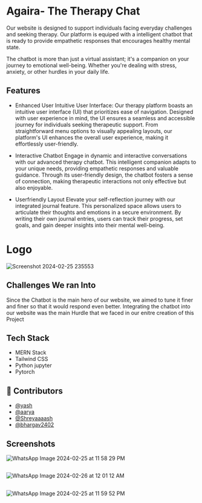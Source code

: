 # Agaira- The Therapy Chat

Our website is designed to support individuals facing everyday challenges and seeking therapy. Our platform is equiped with a intelligent chatbot that is ready to provide empathetic responses that encourages healthy mental state. 

The chatbot is more than just a virtual assistant; it's a companion on your journey to emotional well-being. Whether you're dealing with stress, anxiety, or other hurdles in your daily life.

## Features

- Enhanced User 
Intuitive User Interface:
Our therapy platform boasts an intuitive user interface (UI) that prioritizes ease of navigation. Designed with user experience in mind, the UI ensures a seamless and accessible journey for individuals seeking therapeutic support. From straightforward menu options to visually appealing layouts, our platform's UI enhances the overall user experience, making it effortlessly user-friendly.

- Interactive Chatbot
Engage in dynamic and interactive conversations with our advanced therapy chatbot. This intelligent companion adapts to your unique needs, providing empathetic responses and valuable guidance. Through its user-friendly design, the chatbot fosters a sense of connection, making therapeutic interactions not only effective but also enjoyable. 

- Userfriendly Layout
Elevate your self-reflection journey with our integrated journal feature. This personalized space allows users to articulate their thoughts and emotions in a secure environment. By writing their own journal entries, users can track their progress, set goals, and gain deeper insights into their mental well-being.

# Logo

![Screenshot 2024-02-25 235553](https://github.com/aarya-16/duhacks_project/assets/129652475/e3a9f856-57d5-41f3-b39b-ef83315d6ae5)

## Challenges We ran Into
Since the Chatbot is the main hero of our website, we aimed to tune it finer and finer so that it would respond even better.
Integrating the chatbot into our website was the main Hurdle that we faced in our enitre creation of this Project 


## Tech Stack

- MERN Stack
- Tailwind CSS
- Python jupyter
- Pytorch



 ## 🔗 Contributors
- [@yash](https://github.com/kyash99252)
- [@aarya](https://github.com/aarya-16)
- [@Shreyaaaash](https://www.github.com/Shreyaaaash)
- [@bhargav2402](https://github.com/bhargav2402)


## Screenshots
![WhatsApp Image 2024-02-25 at 11 58 29 PM](https://github.com/aarya-16/duhacks_project/assets/129652475/ae2d6816-e873-420f-bcda-a8b5555314ba)
##
![WhatsApp Image 2024-02-26 at 12 01 12 AM](https://github.com/aarya-16/duhacks_project/assets/129652475/52f79e3e-7798-4477-817c-0939cc61bba1)
##
![WhatsApp Image 2024-02-25 at 11 59 52 PM](https://github.com/aarya-16/duhacks_project/assets/129652475/7592b58c-6512-401e-9d35-9d8b6ffd04f7)
